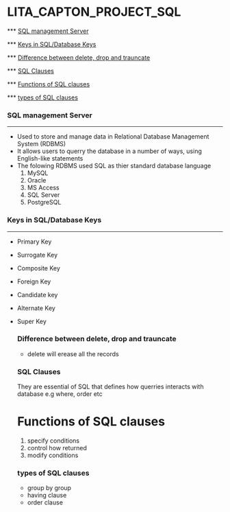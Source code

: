 # LITA_CAPTON_PROJECT_SQL
*** [SQL management Server](SQLmanagementServer)

*** [Keys in SQL/Database Keys](KeysinSQL/DatabaseKeys)

*** [Difference between delete, drop and trauncate](Differencebetweendelete,dropandtrauncate)

*** [SQL Clauses](SQLClauses)

*** [Functions of SQL clauses](FunctionsofSQLclauses)

*** [types of SQL clauses](typesofSQLclauses)

### SQL management Server
---
- Used to store and manage data in Relational Database Management System (RDBMS)
- It allows users to querry the database in a number of ways, using English-like statements
- The folowing RDBMS used SQL as thier standard database language
  1. MySQL
  2. Oracle
  3. MS Access
  4. SQL Server
  5. PostgreSQL
### Keys in SQL/Database Keys
---
- Primary Key
- Surrogate Key
- Composite Key
- Foreign Key
- Candidate key
- Alternate Key
- Super Key

  ### Difference between delete, drop and trauncate
  - delete will erease all the records

  ### SQL Clauses
  They are essential of SQL that defines how querries interacts with database e.g where, order etc

  # Functions of SQL clauses
  1. specify conditions
  2. control how returned
  3. modify conditions
  ### types of SQL clauses
  - group by group
  - having clause
  - order clause
    
